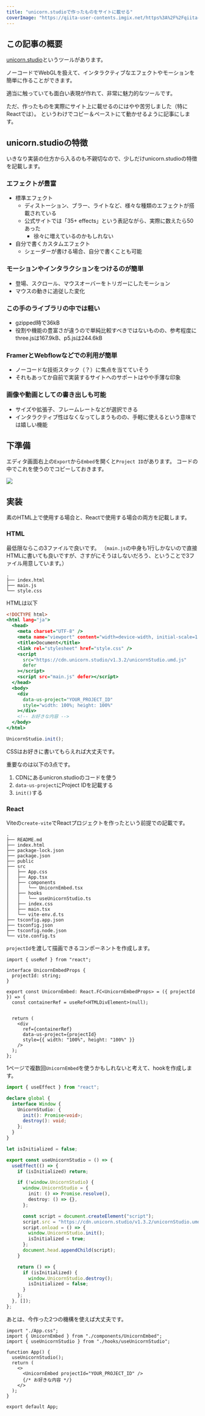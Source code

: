 ```yaml
---
title: "unicorn.studioで作ったものをサイトに載せる"
coverImage: "https://qiita-user-contents.imgix.net/https%3A%2F%2Fqiita-user-contents.imgix.net%2Fhttps%253A%252F%252Fcdn.qiita.com%252Fassets%252Fpublic%252Fadvent-calendar-ogp-background-7940cd1c8db80a7ec40711d90f43539e.jpg%3Fixlib%3Drb-4.0.0%26w%3D1200%26blend64%3DaHR0cHM6Ly9xaWl0YS11c2VyLXByb2ZpbGUtaW1hZ2VzLmltZ2l4Lm5ldC9odHRwcyUzQSUyRiUyRnFpaXRhLWltYWdlLXN0b3JlLnMzLmFwLW5vcnRoZWFzdC0xLmFtYXpvbmF3cy5jb20lMkYwJTJGMjE0Njc3JTJGcHJvZmlsZS1pbWFnZXMlMkYxNjk0NTkyNDA1P2l4bGliPXJiLTQuMC4wJmFyPTElM0ExJmZpdD1jcm9wJm1hc2s9ZWxsaXBzZSZmbT1wbmczMiZzPWUyZWUzYzU5YWI3YmU2YTNhNzdhN2RhNTg1YWJlN2Jk%26blend-x%3D120%26blend-y%3D462%26blend-w%3D90%26blend-h%3D90%26blend-mode%3Dnormal%26mark64%3DaHR0cHM6Ly9xaWl0YS1vcmdhbml6YXRpb24taW1hZ2VzLmltZ2l4Lm5ldC9odHRwcyUzQSUyRiUyRnMzLWFwLW5vcnRoZWFzdC0xLmFtYXpvbmF3cy5jb20lMkZxaWl0YS1vcmdhbml6YXRpb24taW1hZ2UlMkY4YTMwMDIzOGRmNzg0YzlmYzRlMDY4M2JjMjE0MWIzYzhjNWI3YjU4JTJGb3JpZ2luYWwuanBnJTNGMTYzODI4NjQ3Mz9peGxpYj1yYi00LjAuMCZ3PTQ0Jmg9NDQmZml0PWNyb3AmbWFzaz1jb3JuZXJzJmNvcm5lci1yYWRpdXM9OCZib3JkZXI9MiUyQ0ZGRkZGRiZmbT1wbmczMiZzPWEyMDY4NDQ1YTUxOGRmZmQzM2U4MzQ1ZTFkYzkwMzc1%26mark-x%3D186%26mark-y%3D515%26mark-w%3D40%26mark-h%3D40%26s%3D098c4c89f3864df165807eaa75f5a2cc?ixlib=rb-4.0.0&w=1200&fm=jpg&mark64=aHR0cHM6Ly9xaWl0YS11c2VyLWNvbnRlbnRzLmltZ2l4Lm5ldC9-dGV4dD9peGxpYj1yYi00LjAuMCZ3PTk2MCZoPTMyNCZ0eHQ9dW5pY29ybi5zdHVkaW8lRTMlODElQTclRTQlQkQlOUMlRTMlODElQTMlRTMlODElOUYlRTMlODIlODIlRTMlODElQUUlRTMlODIlOTIlRTMlODIlQjUlRTMlODIlQTQlRTMlODMlODglRTMlODElQUIlRTglQkMlODklRTMlODElOUIlRTMlODIlOEImdHh0LWFsaWduPWxlZnQlMkN0b3AmdHh0LWNvbG9yPSUyMzNBM0MzQyZ0eHQtZm9udD1IaXJhZ2lubyUyMFNhbnMlMjBXNiZ0eHQtc2l6ZT01NiZ0eHQtcGFkPTAmcz01NDk5YTExZGJkOGM5YWExN2Y2NDQ0ZmE5MzkwY2NkZg&mark-x=120&mark-y=112&blend64=aHR0cHM6Ly9xaWl0YS11c2VyLWNvbnRlbnRzLmltZ2l4Lm5ldC9-dGV4dD9peGxpYj1yYi00LjAuMCZ3PTgzOCZoPTU4JnR4dD0lNDB4cnhveGN4b3gmdHh0LWNvbG9yPSUyMzNBM0MzQyZ0eHQtZm9udD1IaXJhZ2lubyUyMFNhbnMlMjBXNiZ0eHQtc2l6ZT0zNiZ0eHQtcGFkPTAmcz1mMzhlMDNlODEyZjRjNjYxNjRhMzFmYmU5MmIwYWZmYw&blend-x=242&blend-y=454&blend-w=838&blend-h=46&blend-fit=crop&blend-crop=left%2Cbottom&blend-mode=normal&txt64=UWlpdGHmoKrlvI_kvJrnpL4&txt-x=242&txt-y=539&txt-width=838&txt-clip=end%2Cellipsis&txt-color=%233A3C3C&txt-font=Hiragino%20Sans%20W6&txt-size=28&s=2d64b961ee3b12e9014988e2edbe41f6"
---
```


## この記事の概要

[unicorn.studio](https://www.unicorn.studio/)というツールがあります。

ノーコードでWebGLを扱えて、インタラクティブなエフェクトやモーションを簡単に作ることができます。

適当に触っていても面白い表現が作れて、非常に魅力的なツールです。

ただ、作ったものを実際にサイト上に載せるのにはやや苦労しました（特にReactでは）。
というわけでコピー＆ペーストにて動かせるように記事にします。

## unicorn.studioの特徴

いきなり実装の仕方から入るのも不親切なので、少しだけunicorn.studioの特徴を記載します。

### エフェクトが豊富

- 標準エフェクト
  - ディストーション、ブラー、ライトなど、様々な種類のエフェクトが搭載されている
  - 公式サイトでは「35+ effects」という表記ながら、実際に数えたら50あった
    - 徐々に増えているのかもしれない
- 自分で書くカスタムエフェクト
  - シェーダーが書ける場合、自分で書くことも可能

### モーションやインタラクションをつけるのが簡単

- 登場、スクロール、マウスオーバーをトリガーにしたモーション
- マウスの動きに追従した変化

### この手のライブラリの中では軽い

- gzipped時で36kB
- 役割や機能の豊富さが違うので単純比較すべきではないものの、参考程度にthree.jsは167.9kB、p5.jsは244.6kB

### FramerとWebflowなどでの利用が簡単

- ノーコードな技術スタック（？）に焦点を当てていそう
- それもあってか自前で実装するサイトへのサポートはやや手薄な印象

### 画像や動画としての書き出しも可能

- サイズや拡張子、フレームレートなどが選択できる
- インタラクティブ性はなくなってしまうものの、手軽に使えるという意味では嬉しい機能

## 下準備

エディタ画面右上の`Export`から`Embed`を開くと`Project ID`があります。
コードの中でこれを使うのでコピーしておきます。

![](https://qiita-image-store.s3.ap-northeast-1.amazonaws.com/0/214677/364bdcd7-dbee-4717-9bcb-5d4a0cc74cfc.png)


## 実装

素のHTML上で使用する場合と、Reactで使用する場合の両方を記載します。

### HTML

最低限ならこの3ファイルで良いです。
（`main.js`の中身も1行しかないので直接HTMLに書いても良いですが、さすがにそうはしないだろう、ということで3ファイル用意しています。）

```sh:ファイル構成
.
├── index.html
├── main.js
└── style.css
```

HTMLは以下

```html:index.html
<!DOCTYPE html>
<html lang="ja">
  <head>
    <meta charset="UTF-8" />
    <meta name="viewport" content="width=device-width, initial-scale=1.0" />
    <title>Document</title>
    <link rel="stylesheet" href="style.css" />
    <script
      src="https://cdn.unicorn.studio/v1.3.2/unicornStudio.umd.js"
      defer
    ></script>
    <script src="main.js" defer></script>
  </head>
  <body>
    <div
      data-us-project="YOUR_PROJECT_ID"
      style="width: 100%; height: 100%"
    ></div>
    <!-- お好きな内容 -->
  </body>
</html>
```

```javascript:main.js
UnicornStudio.init();
```

CSSはお好きに書いてもらえれば大丈夫です。

重要なのは以下の3点です。

1. CDNにあるunicron.studioのコードを使う
1. `data-us-project`にProject IDを記載する
1. `init()`する

### React

Viteの`create-vite`でReactプロジェクトを作ったという前提での記載です。

```sh:ファイル構成
.
├── README.md
├── index.html
├── package-lock.json
├── package.json
├── public
├── src
│   ├── App.css
│   ├── App.tsx
│   ├── components
│   │   └── UnicornEmbed.tsx
│   ├── hooks
│   │   └── useUnicornStudio.ts
│   ├── index.css
│   ├── main.tsx
│   └── vite-env.d.ts
├── tsconfig.app.json
├── tsconfig.json
├── tsconfig.node.json
└── vite.config.ts
```

`projectId`を渡して描画できるコンポーネントを作成します。

```tsx:src/components/UnicornEmbed.tsx
import { useRef } from "react";

interface UnicornEmbedProps {
  projectId: string;
}

export const UnicornEmbed: React.FC<UnicornEmbedProps> = ({ projectId }) => {
  const containerRef = useRef<HTMLDivElement>(null);


  return (
    <div
      ref={containerRef}
      data-us-project={projectId}
      style={{ width: "100%", height: "100%" }}
    />
  );
};
```

1ページで複数回`UnicornEmbed`を使うかもしれないと考えて、hookを作成します。

```tsx:src/hooks/useUnicornStudio.ts
import { useEffect } from "react";

declare global {
  interface Window {
    UnicornStudio: {
      init(): Promise<void>;
      destroy(): void;
    };
  }
}

let isInitialized = false;

export const useUnicornStudio = () => {
  useEffect(() => {
    if (isInitialized) return;

    if (!window.UnicornStudio) {
      window.UnicornStudio = {
        init: () => Promise.resolve(),
        destroy: () => {},
      };

      const script = document.createElement("script");
      script.src = "https://cdn.unicorn.studio/v1.3.2/unicornStudio.umd.js";
      script.onload = () => {
        window.UnicornStudio.init();
        isInitialized = true;
      };
      document.head.appendChild(script);
    }

    return () => {
      if (isInitialized) {
        window.UnicornStudio.destroy();
        isInitialized = false;
      }
    };
  }, []);
};
```

あとは、今作った2つの機構を使えば大丈夫です。

```tsx:src/App.tsx
import "./App.css";
import { UnicornEmbed } from "./components/UnicornEmbed";
import { useUnicornStudio } from "./hooks/useUnicornStudio";

function App() {
  useUnicornStudio();
  return (
    <>
      <UnicornEmbed projectId="YOUR_PROJECT_ID" />
      {/* お好きな内容 */}
    </>
  );
}

export default App;
```
